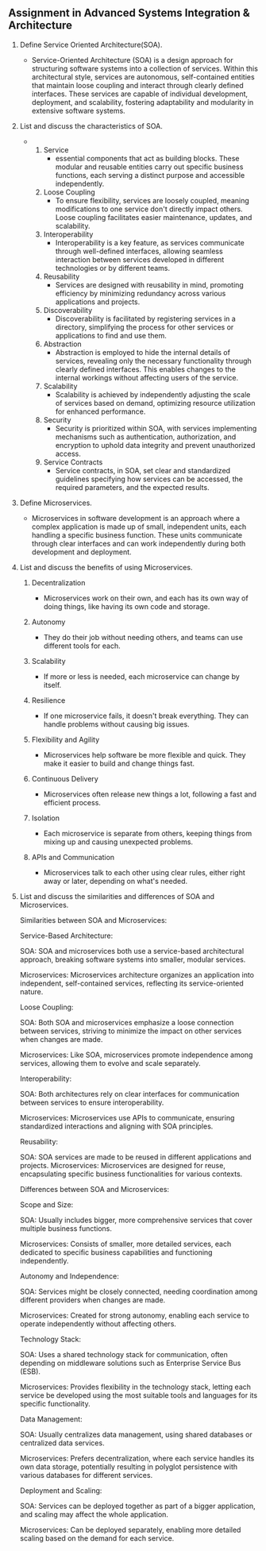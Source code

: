 ## Assignment in Advanced Systems Integration & Architecture
1. Define Service Oriented Architecture(SOA).
    - Service-Oriented Architecture (SOA) is a design approach for      structuring software systems into a collection of services. Within this architectural style, services are autonomous, self-contained entities that maintain loose coupling and interact through clearly defined interfaces. These services are capable of individual development, deployment, and scalability, fostering adaptability and modularity in extensive software systems.

2. List and discuss the characteristics of SOA.

    - 1. Service
            -  essential components that act as building blocks. These modular and reusable entities carry out specific business functions, each serving a distinct purpose and accessible independently.
      2. Loose Coupling 
            - To ensure flexibility, services are loosely coupled, meaning modifications to one service don't directly impact others. Loose coupling facilitates easier maintenance, updates, and scalability.
      3. Interoperability
            - Interoperability is a key feature, as services communicate through well-defined interfaces, allowing seamless interaction between services developed in different technologies or by different teams.
      4. Reusability
            - Services are designed with reusability in mind, promoting efficiency by minimizing redundancy across various applications and projects.
      5. Discoverability
            - Discoverability is facilitated by registering services in a directory, simplifying the process for other services or applications to find and use them.
      6. Abstraction
            - Abstraction is employed to hide the internal details of services, revealing only the necessary functionality through clearly defined interfaces. This enables changes to the internal workings without affecting users of the service.
      7. Scalability
            - Scalability is achieved by independently adjusting the scale of services based on demand, optimizing resource utilization for enhanced performance.
      8. Security
            - Security is prioritized within SOA, with services implementing mechanisms such as authentication, authorization, and encryption to uphold data integrity and prevent unauthorized access.
      9. Service Contracts
            - Service contracts, in SOA, set clear and standardized guidelines specifying how services can be accessed, the required parameters, and the expected results.

3. Define Microservices.

    - Microservices in software development is an approach where a complex application is made up of small, independent units, each handling a specific business function. These units communicate through clear interfaces and can work independently during both development and deployment.

4. List and discuss the benefits of using Microservices.

      1. Decentralization 
            - Microservices work on their own, and each has its own way of doing things, like having its own code and storage.

      2. Autonomy 
            - They do their job without needing others, and teams can use different tools for each.

      3. Scalability 
            - If more or less is needed, each microservice can change by itself.

      4. Resilience 
            - If one microservice fails, it doesn't break everything. They can handle problems without causing big issues.

      5. Flexibility and Agility 
            - Microservices help software be more flexible and quick. They make it easier to build and change things fast.

      6. Continuous Delivery 
            - Microservices often release new things a lot, following a fast and efficient process.

      7. Isolation 
            - Each microservice is separate from others, keeping things from mixing up and causing unexpected problems.

      8. APIs and Communication
            -  Microservices talk to each other using clear rules, either right away or later, depending on what's needed.

5. List and discuss the similarities and differences of SOA and Microservices.

    Similarities between SOA and Microservices:

    Service-Based Architecture:

    SOA: SOA and microservices both use a service-based architectural approach, breaking software systems into smaller, modular services.

    Microservices: Microservices architecture organizes an application into independent, self-contained services, reflecting its service-oriented nature.

    Loose Coupling:

    SOA: Both SOA and microservices emphasize a loose connection between services, striving to minimize the impact on other services when changes are made.

    Microservices: Like SOA, microservices promote independence among services, allowing them to evolve and scale separately.

    Interoperability:

    SOA: Both architectures rely on clear interfaces for communication between services to ensure interoperability.

    Microservices: Microservices use APIs to communicate, ensuring standardized interactions and aligning with SOA principles.

    Reusability:

    SOA: SOA services are made to be reused in different applications and projects.
    Microservices: Microservices are designed for reuse, encapsulating specific business functionalities for various contexts.

    Differences between SOA and Microservices:

    Scope and Size:

    SOA: Usually includes bigger, more comprehensive services that cover multiple business functions.

    Microservices: Consists of smaller, more detailed services, each dedicated to specific business capabilities and functioning independently.

    Autonomy and Independence:

    SOA: Services might be closely connected, needing coordination among different providers when changes are made.

    Microservices: Created for strong autonomy, enabling each service to operate independently without affecting others.

    Technology Stack:

    SOA: Uses a shared technology stack for communication, often depending on middleware solutions such as Enterprise Service Bus (ESB).

    Microservices: Provides flexibility in the technology stack, letting each service be developed using the most suitable tools and languages for its specific functionality.

    Data Management:

    SOA: Usually centralizes data management, using shared databases or centralized data services.

    Microservices: Prefers decentralization, where each service handles its own data storage, potentially resulting in polyglot persistence with various databases for different services.

    Deployment and Scaling:

    SOA: Services can be deployed together as part of a bigger application, and scaling may affect the whole application.

    Microservices: Can be deployed separately, enabling more detailed scaling based on the demand for each service.